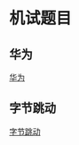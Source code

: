 # 机试题目

## 华为

[华为](https://github.com/zheolls/jishi/tree/master/huawei)
## 字节跳动

[字节跳动](https://github.com/zheolls/jishi/tree/master/bytedance)